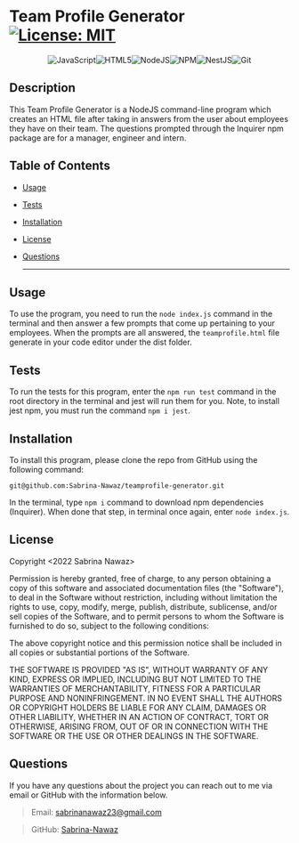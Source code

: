   # Team Profile Generator  [![License: MIT](https://img.shields.io/badge/License-MIT-yellow.svg)](https://opensource.org/licenses/MIT)
 
 <div align="center">

![JavaScript](https://img.shields.io/badge/javascript-%23323330.svg?style=for-the-badge&logo=javascript&logoColor=%23F7DF1E)![HTML5](https://img.shields.io/badge/html5-%23E34F26.svg?style=for-the-badge&logo=html5&logoColor=white)![NodeJS](https://img.shields.io/badge/node.js-6DA55F?style=for-the-badge&logo=node.js&logoColor=white)![NPM](https://img.shields.io/badge/NPM-%23000000.svg?style=for-the-badge&logo=npm&logoColor=white)![NestJS](https://img.shields.io/badge/nestjs-%23E0234E.svg?style=for-the-badge&logo=nestjs&logoColor=white)![Git](https://img.shields.io/badge/git-%23F05033.svg?style=for-the-badge&logo=git&logoColor=white)

</div>

## Description

  This Team Profile Generator is a NodeJS command-line program which creates an HTML file after taking in answers from the user about employees they have on their team. The questions prompted through the Inquirer npm package are for a manager, engineer and intern. 

## Table of Contents

  * [Usage](#usage) 
  * [Tests](#tests) 
  * [Installation](#installation)
  * [License](#license)
  * [Questions](#questions)

    ***
## Usage

  To use the program, you need to run the `node index.js` command in the terminal and then answer a few prompts that come up pertaining to your employees. When the prompts are all answered, the `teamprofile.html` file generate in your code editor under the dist folder.

## Tests

  To run the tests for this program, enter the `npm run test` command in the root directory in the terminal and jest will run them for you. Note, to install jest npm, you must run the command `npm i jest`. 
  
## Installation

  To install this program, please clone the repo from GitHub using the following command: 
  
  ```
  git@github.com:Sabrina-Nawaz/teamprofile-generator.git
  ```
  
  In the terminal, type `npm i` command to download npm dependencies (Inquirer). When done that step, in terminal once again, enter `node index.js`. 

## License
Copyright <2022 Sabrina Nawaz> <COPYRIGHT>

Permission is hereby granted, free of charge, to any person obtaining a copy of this software and associated documentation files (the "Software"), to deal in the Software without restriction, including without limitation the rights to use, copy, modify, merge, publish, distribute, sublicense, and/or sell copies of the Software, and to permit persons to whom the Software is furnished to do so, subject to the following conditions:

The above copyright notice and this permission notice shall be included in all copies or substantial portions of the Software.

THE SOFTWARE IS PROVIDED "AS IS", WITHOUT WARRANTY OF ANY KIND, EXPRESS OR IMPLIED, INCLUDING BUT NOT LIMITED TO THE WARRANTIES OF MERCHANTABILITY, FITNESS FOR A PARTICULAR PURPOSE AND NONINFRINGEMENT. IN NO EVENT SHALL THE AUTHORS OR COPYRIGHT HOLDERS BE LIABLE FOR ANY CLAIM, DAMAGES OR OTHER LIABILITY, WHETHER IN AN ACTION OF CONTRACT, TORT OR OTHERWISE, ARISING FROM, OUT OF OR IN CONNECTION WITH THE SOFTWARE OR THE USE OR OTHER DEALINGS IN THE SOFTWARE.
  
## Questions

  If you have any questions about the project you can reach out to me via email or GitHub with the information below. 

  >Email: sabrinanawaz23@gmail.com 

  >GitHub: [Sabrina-Nawaz](https://github.com/Sabrina-Nawaz)